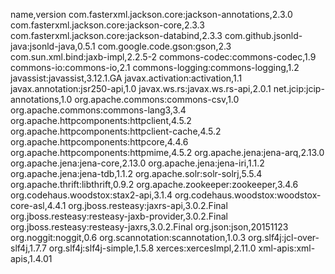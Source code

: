 name,version
com.fasterxml.jackson.core:jackson-annotations,2.3.0
com.fasterxml.jackson.core:jackson-core,2.3.3
com.fasterxml.jackson.core:jackson-databind,2.3.3
com.github.jsonld-java:jsonld-java,0.5.1
com.google.code.gson:gson,2.3
com.sun.xml.bind:jaxb-impl,2.2.5-2
commons-codec:commons-codec,1.9
commons-io:commons-io,2.1
commons-logging:commons-logging,1.2
javassist:javassist,3.12.1.GA
javax.activation:activation,1.1
javax.annotation:jsr250-api,1.0
javax.ws.rs:javax.ws.rs-api,2.0.1
net.jcip:jcip-annotations,1.0
org.apache.commons:commons-csv,1.0
org.apache.commons:commons-lang3,3.4
org.apache.httpcomponents:httpclient,4.5.2
org.apache.httpcomponents:httpclient-cache,4.5.2
org.apache.httpcomponents:httpcore,4.4.6
org.apache.httpcomponents:httpmime,4.5.2
org.apache.jena:jena-arq,2.13.0
org.apache.jena:jena-core,2.13.0
org.apache.jena:jena-iri,1.1.2
org.apache.jena:jena-tdb,1.1.2
org.apache.solr:solr-solrj,5.5.4
org.apache.thrift:libthrift,0.9.2
org.apache.zookeeper:zookeeper,3.4.6
org.codehaus.woodstox:stax2-api,3.1.4
org.codehaus.woodstox:woodstox-core-asl,4.4.1
org.jboss.resteasy:jaxrs-api,3.0.2.Final
org.jboss.resteasy:resteasy-jaxb-provider,3.0.2.Final
org.jboss.resteasy:resteasy-jaxrs,3.0.2.Final
org.json:json,20151123
org.noggit:noggit,0.6
org.scannotation:scannotation,1.0.3
org.slf4j:jcl-over-slf4j,1.7.7
org.slf4j:slf4j-simple,1.5.8
xerces:xercesImpl,2.11.0
xml-apis:xml-apis,1.4.01
